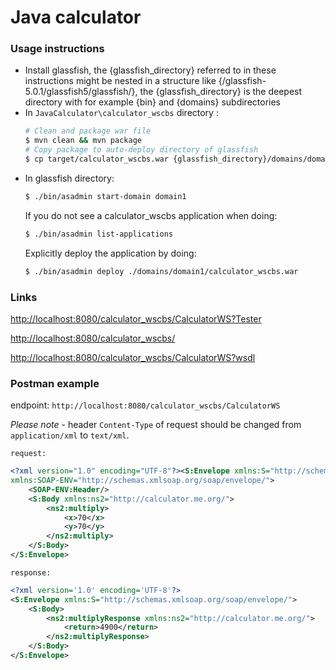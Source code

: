 # Java calculator


### Usage instructions

- Install glassfish, the {glassfish_directory} referred to in these instructions might be nested in a structure like {/glassfish-5.0.1/glassfish5/glassfish/}, the {glassfish_directory} is the deepest directory with for example {bin} and {domains} subdirectories
- In `JavaCalculator\calculator_wscbs` directory :
     ```sh
    # Clean and package war file
	$ mvn clean && mvn package
    # Copy package to auto-deploy directory of glassfish
    $ cp target/calculator_wscbs.war {glassfish_directory}/domains/domain1/calculator_wscbs.war
    ```
- In glassfish directory:
     ```sh
    $ ./bin/asadmin start-domain domain1
    ```
    If you do not see a calculator_wscbs application when doing:
    ```sh
    $ ./bin/asadmin list-applications
    ```
    Explicitly deploy the application by doing:
    ```sh
    $ ./bin/asadmin deploy ./domains/domain1/calculator_wscbs.war
    ```

### Links
[http://localhost:8080/calculator_wscbs/CalculatorWS?Tester](http://localhost:8080/calculator_wscbs/CalculatorWS?Tester)

[http://localhost:8080/calculator_wscbs/](http://localhost:8080/calculator_wscbs/)

[http://localhost:8080/calculator_wscbs/CalculatorWS?wsdl](http://localhost:8080/calculator_wscbs/CalculatorWS?wsdl)


### Postman example
endpoint: `http://localhost:8080/calculator_wscbs/CalculatorWS`

*Please note* -  header `Content-Type` of request should be changed from `application/xml` to `text/xml`.

`request:`
```xml
<?xml version="1.0" encoding="UTF-8"?><S:Envelope xmlns:S="http://schemas.xmlsoap.org/soap/envelope/"
xmlns:SOAP-ENV="http://schemas.xmlsoap.org/soap/envelope/">
    <SOAP-ENV:Header/>
    <S:Body xmlns:ns2="http://calculator.me.org/">
        <ns2:multiply>
            <x>70</x>
            <y>70</y>
        </ns2:multiply>
    </S:Body>
</S:Envelope>
```

`response:`
```xml
<?xml version='1.0' encoding='UTF-8'?>
<S:Envelope xmlns:S="http://schemas.xmlsoap.org/soap/envelope/">
    <S:Body>
        <ns2:multiplyResponse xmlns:ns2="http://calculator.me.org/">
            <return>4900</return>
        </ns2:multiplyResponse>
    </S:Body>
</S:Envelope>
```

